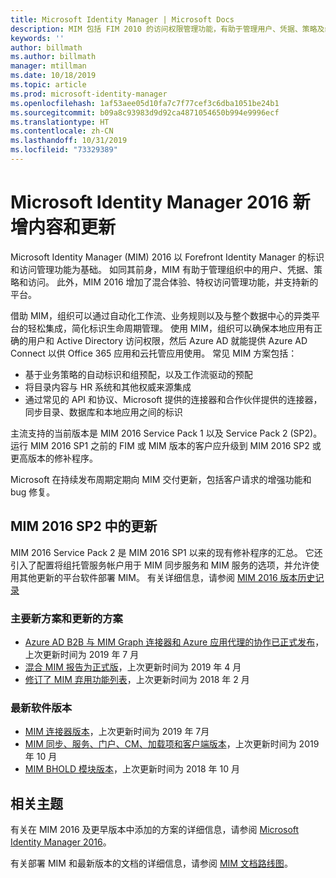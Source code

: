 ```yaml
---
title: Microsoft Identity Manager | Microsoft Docs
description: MIM 包括 FIM 2010 的访问权限管理功能，有助于管理用户、凭据、策略及组织中的访问权限。
keywords: ''
author: billmath
ms.author: billmath
manager: mtillman
ms.date: 10/18/2019
ms.topic: article
ms.prod: microsoft-identity-manager
ms.openlocfilehash: 1af53aee05d10fa7c7f77cef3c6dba1051be24b1
ms.sourcegitcommit: b09a8c93983d9d92ca4871054650b994e9996ecf
ms.translationtype: HT
ms.contentlocale: zh-CN
ms.lasthandoff: 10/31/2019
ms.locfileid: "73329389"
---
```

# <a name="microsoft-identity-manager-2016-news-and-updates"></a>Microsoft Identity Manager 2016 新增内容和更新

Microsoft Identity Manager (MIM) 2016 以 Forefront Identity Manager 的标识和访问管理功能为基础。 如同其前身，MIM 有助于管理组织中的用户、凭据、策略和访问。  此外，MIM 2016 增加了混合体验、特权访问管理功能，并支持新的平台。


借助 MIM，组织可以通过自动化工作流、业务规则以及与整个数据中心的异类平台的轻松集成，简化标识生命周期管理。 使用 MIM，组织可以确保本地应用有正确的用户和 Active Directory 访问权限，然后 Azure AD 就能提供 Azure AD Connect 以供 Office 365 应用和云托管应用使用。 常见 MIM 方案包括：
 - 基于业务策略的自动标识和组预配，以及工作流驱动的预配
 - 将目录内容与 HR 系统和其他权威来源集成
 - 通过常见的 API 和协议、Microsoft 提供的连接器和合作伙伴提供的连接器，同步目录、数据库和本地应用之间的标识

主流支持的当前版本是 MIM 2016 Service Pack 1 以及 Service Pack 2 (SP2)。  运行 MIM 2016 SP1 之前的 FIM 或 MIM 版本的客户应升级到 MIM 2016 SP2 或更高版本的修补程序。

Microsoft 在持续发布周期定期向 MIM 交付更新，包括客户请求的增强功能和 bug 修复。

## <a name="updates-in-mim-2016-sp2"></a>MIM 2016 SP2 中的更新

MIM 2016 Service Pack 2 是 MIM 2016 SP1 以来的现有修补程序的汇总。 它还引入了配置将组托管服务帐户用于 MIM 同步服务和 MIM 服务的选项，并允许使用其他更新的平台软件部署 MIM。 有关详细信息，请参阅 [MIM 2016 版本历史记录](./reference/version-history.md)

### <a name="major-new-and-updated-scenarios"></a>主要新方案和更新的方案

- [Azure AD B2B 与 MIM Graph 连接器和 Azure 应用代理的协作已正式发布](microsoft-identity-manager-2016-graph-b2b-scenario.md)，上次更新时间为 2019 年 7 月
- [混合 MIM 报告为正式版](https://cloudblogs.microsoft.com/enterprisemobility/2018/02/23/hybrid-mim-reporting-now-available-in-azure-active-directory/)，上次更新时间为 2019 年 4 月
- [修订了 MIM 弃用功能列表](microsoft-identity-manager-2016-deprecated-features.md)，上次更新时间为 2018 年 2 月

### <a name="recent-software-releases"></a>最新软件版本

- [MIM 连接器版本](./reference/microsoft-identity-manager-2016-connector-version-history.md)，上次更新时间为 2019 年 7月
- [MIM 同步、服务、门户、CM、加载项和客户端版本](./reference/version-history.md)，上次更新时间为 2019 年 10 月
- [MIM BHOLD 模块版本](./reference/version-bhold-history.md)，上次更新时间为 2018 年 10 月




## <a name="related-topics"></a>相关主题

有关在 MIM 2016 及更早版本中添加的方案的详细信息，请参阅 [Microsoft Identity Manager 2016](microsoft-identity-manager-2016.md)。

有关部署 MIM 和最新版本的文档的详细信息，请参阅 [MIM 文档路线图](https://docs.microsoft.com/microsoft-identity-manager/)。

